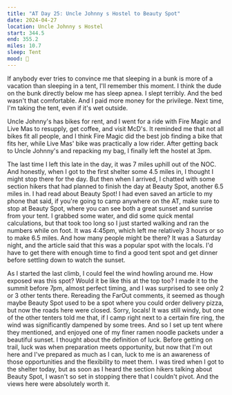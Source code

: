 ```yaml
---
title: "AT Day 25: Uncle Johnny s Hostel to Beauty Spot"
date: 2024-04-27
location: Uncle Johnny s Hostel
start: 344.5
end: 355.2
miles: 10.7
sleep: Tent
mood: 🙂
---
```

If anybody ever tries to convince me that sleeping in a bunk is more of a vacation than sleeping in a tent, I'll remember this moment. I think the dude on the bunk directly below me has sleep apnea. I slept terribly. And the bed wasn't that comfortable. And I paid more money for the privilege. Next time, I'm taking the tent, even if it's wet outside.

Uncle Johnny's has bikes for rent, and I went for a ride with Fire Magic and Live Mas to resupply, get coffee, and visit McD's. It reminded me that not all bikes fit all people, and I think Fire Magic did the best job finding a bike that fits her, while Live Mas' bike was practically a low rider. After getting back to Uncle Johnny's and repacking my bag, I finally left the hostel at 3pm.

The last time I left this late in the day, it was 7 miles uphill out of the NOC. And honestly, when I got to the first shelter some 4.5 miles in, I thought I might stop there for the day. But then when I arrived, I chatted with some section hikers that had planned to finish the day at Beauty Spot, another 6.5 miles in. I had read about Beauty Spot! I had even saved an article to my phone that said, if you're going to camp anywhere on the AT, make sure to stop at Beauty Spot, where you can see both a great sunset and sunrise from your tent. I grabbed some water, and did some quick mental calculations, but that took too long so I just started walking and ran the numbers while on foot. It was 4:45pm, which left me relatively 3 hours or so to make 6.5 miles. And how many people might be there? It was a Saturday night, and the article said that this was a popular spot with the locals. I'd have to get there with enough time to find a good tent spot and get dinner before settling down to watch the sunset.

As I started the last climb, I could feel the wind howling around me. How exposed was this spot? Would it be like this at the top too? I made it to the summit before 7pm, almost perfect timing, and I was surprised to see only 2 or 3 other tents there. Rereading the FarOut comments, it seemed as though maybe Beauty Spot used to be a spot where you could order delivery pizza, but now the roads here were closed. Sorry, locals! It was still windy, but one of the other tenters told me that, if I camp right next to a certain fire ring, the wind was significantly dampened by some trees. And so I set up tent where they mentioned, and enjoyed one of my finer ramen noodle packets under a beautiful sunset. I thought about the definition of luck. Before getting on trail, luck was when preparation meets opportunity, but now that I'm out here and I've prepared as much as I can, luck to me is an awareness of those opportunities and the flexibility to meet them. I was tired when I got to the shelter today, but as soon as I heard the section hikers talking about Beauty Spot, I wasn't so set in stopping there that I couldn't pivot. And the views here were absolutely worth it.
